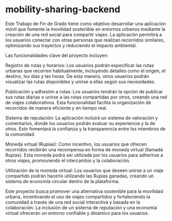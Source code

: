 # mobility-sharing-backend
Este Trabajo de Fin de Grado tiene como objetivo desarrollar una aplicación móvil que fomente la movilidad sostenible en entornos urbanos mediante la creación de una red social para compartir viajes. La aplicación permitirá a los usuarios conectar con otras personas que realizan recorridos similares, optimizando sus trayectos y reduciendo el impacto ambiental.

Las funcionalidades clave del proyecto incluyen:

Registro de rutas y horarios: Los usuarios podrán especificar las rutas urbanas que recorren habitualmente, incluyendo detalles como el origen, el destino, los días y las horas. De esta manera, otros usuarios podrán visualizar las rutas disponibles y unirse a ellas según sus necesidades.

Publicación y adhesión a rutas: Los usuarios tendrán la opción de publicar sus rutas diarias o unirse a las rutas compartidas por otros, creando una red de viajes colaborativos. Esta funcionalidad facilita la organización de recorridos de manera eficiente y en tiempo real.

Sistema de reputación: La aplicación incluirá un sistema de valoración y comentarios, donde los usuarios podrán evaluar su experiencia y la de otros. Esto fomentará la confianza y la transparencia entre los miembros de la comunidad.

Moneda virtual (Rupias): Como incentivo, los usuarios que ofrecen recorridos recibirán una recompensa en forma de moneda virtual (llamada Rupias). Esta moneda podrá ser utilizada por los usuarios para adherirse a otros viajes, promoviendo el intercambio y la colaboración.

Utilización de la moneda virtual: Los usuarios que deseen unirse a un viaje compartido podrán hacerlo utilizando las Rupias ganadas, creando un sistema de economía circular dentro de la plataforma.

Este proyecto busca promover una alternativa sostenible para la movilidad urbana, incentivando el uso de viajes compartidos y fortaleciendo la comunidad a través de una red social interactiva y basada en la colaboración. La inclusión de un sistema de reputación y una economía virtual ofrecerán un entorno confiable y dinámico para los usuarios.
